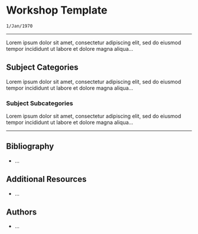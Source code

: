 <!--!v0.0
This is the template for itesm-missing-semester workshops.

Comments beginning with <!--! represent hints and explanations. These comments
MUST BE REMOVED in the uploaded workshops. CLEAN_TEMPLATE.md contains the
template with the '<!--!' comments removed.

The template version follows the format MAJOR.MINOR.

MAJOR version changes indicate structural changes to the workshop template.
MINOR version changes are non-structural updates, like typos or rewording of
the explanations.
-->

<!--! metadata used for revisions and administration -->
<!-- METADATA -->

<!--! template version the workshop is based on -->
<!-- based on template v0.0 -->

<!--! list of the objectives that the workshop covers -->
<!-- Objectives
- Define the structure that workshops must adhere to.
- Explain each part of the structure of a workshop.
-->

<!--! title of the workshop -->
# Workshop Template

<!--! last modification date in day/month/year -->
`1/Jan/1970`

--------------------------------------------------------------------------------

Lorem ipsum dolor sit amet, consectetur adipiscing elit, sed do eiusmod tempor
incididunt ut labore et dolore magna aliqua...

<!--! categories must be formatted with '##' -->
## Subject Categories

Lorem ipsum dolor sit amet, consectetur adipiscing elit, sed do eiusmod tempor
incididunt ut labore et dolore magna aliqua...

<!--! subsequent subcategories must be formatted with an additional '#' -->
### Subject Subcategories

Lorem ipsum dolor sit amet, consectetur adipiscing elit, sed do eiusmod tempor
incididunt ut labore et dolore magna aliqua...

--------------------------------------------------------------------------------

<!--! list of resources the workshop is based on -->
## Bibliography

- ...

<!--! list of additional resources related to the subject -->
## Additional Resources

- ...

<!--!
list of authors and mentions, intended only for the authors of the content of
the workshops, not for authors of corrections. Authors must be listed with their
desired name and github user, such as 'Author @github_user'
-->
## Authors

- ...
